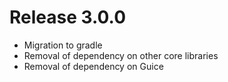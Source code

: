 # Release 3.0.0
 - Migration to gradle
 - Removal of dependency on other core libraries
 - Removal of dependency on Guice